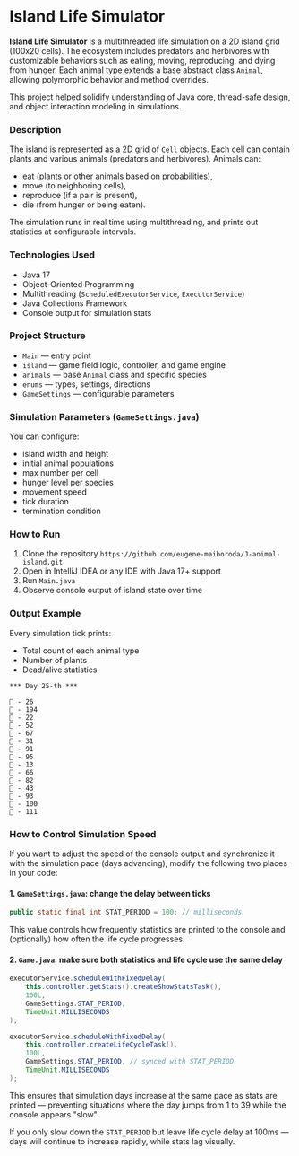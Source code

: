 # Island Life Simulator 

**Island Life Simulator** is a multithreaded life simulation on a 2D island grid (100x20 cells). The ecosystem includes predators and herbivores with customizable behaviors such as eating, moving, reproducing, and dying from hunger. Each animal type extends a base abstract class `Animal`, allowing polymorphic behavior and method overrides.

This project helped solidify understanding of Java core, thread-safe design, and object interaction modeling in simulations.


### Description

The island is represented as a 2D grid of `Cell` objects. Each cell can contain plants and various animals (predators and herbivores). Animals can:

- eat (plants or other animals based on probabilities),
- move (to neighboring cells),
- reproduce (if a pair is present),
- die (from hunger or being eaten).

The simulation runs in real time using multithreading, and prints out statistics at configurable intervals.


### Technologies Used

- Java 17
- Object-Oriented Programming
- Multithreading (`ScheduledExecutorService`, `ExecutorService`)
- Java Collections Framework
- Console output for simulation stats


### Project Structure

- `Main` — entry point
- `island` — game field logic, controller, and game engine
- `animals` — base `Animal` class and specific species
- `enums` — types, settings, directions
- `GameSettings` — configurable parameters


### Simulation Parameters (`GameSettings.java`)

You can configure:

- island width and height
- initial animal populations
- max number per cell
- hunger level per species
- movement speed
- tick duration
- termination condition


### How to Run

1. Clone the repository ```https://github.com/eugene-maiboroda/J-animal-island.git```
2. Open in IntelliJ IDEA or any IDE with Java 17+ support
3. Run `Main.java`
4. Observe console output of island state over time


### Output Example

Every simulation tick prints:

- Total count of each animal type
- Number of plants
- Dead/alive statistics

```
*** Day 25-th ***

🐗 - 26
🐻 - 194
🐛 - 22
🐐 - 52
🐎 - 67
🐍 - 31
🌱 - 91
🐑 - 95
🐇 - 13
🦆 - 66
🦌 - 82
🦊 - 43
🦅 - 93
🐃 - 100
🐁 - 111
```

### How to Control Simulation Speed

If you want to adjust the speed of the console output and synchronize it with the simulation pace (days advancing), modify the following two places in your code:

#### 1. `GameSettings.java`: change the delay between ticks

```java
public static final int STAT_PERIOD = 100; // milliseconds
```

This value controls how frequently statistics are printed to the console and (optionally) how often the life cycle progresses.

#### 2. `Game.java`: make sure both statistics and life cycle use the same delay

```java
executorService.scheduleWithFixedDelay(
    this.controller.getStats().createShowStatsTask(),
    100L,
    GameSettings.STAT_PERIOD,
    TimeUnit.MILLISECONDS
);

executorService.scheduleWithFixedDelay(
    this.controller.createLifeCycleTask(),
    100L,
    GameSettings.STAT_PERIOD, // synced with STAT_PERIOD
    TimeUnit.MILLISECONDS
);
```

This ensures that simulation days increase at the same pace as stats are printed — preventing situations where the day jumps from 1 to 39 while the console appears "slow".

If you only slow down the `STAT_PERIOD` but leave life cycle delay at 100ms — days will continue to increase rapidly, while stats lag visually.

